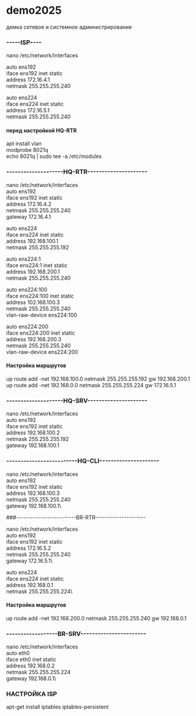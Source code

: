 # demo2025
демка сетевое и системное администрирование 

### -----ISP----

nano /etc/network/interfaces

auto ens192  
iface ens192 inet static  
address 172.16.4.1  
netmask 255.255.255.240

auto ens224  
iface ens224 inet static  
address 172.16.5.1  
netmask 255.255.255.240


#### перед настройкой HQ-RTR  
apt install vlan  
modprobe 8021q  
echo 8021q | sudo tee -a /etc/modules  

### --------------------HQ-RTR---------------------

nano /etc/network/interfaces  
auto ens192  
iface ens192 inet static  
    address 172.16.4.2  
    netmask 255.255.255.240  
    gateway 172.16.4.1  

auto ens224  
iface ens224 inet static  
    address 192.168.100.1  
    netmask 255.255.255.192  

auto ens224:1  
iface ens224:1 inet static  
    address 192.168.200.1  
    netmask 255.255.255.240  

auto ens224:100  
iface ens224:100 inet static  
    address 102.168.100.3  
    netmask 255.255.255.240  
vlan-raw-device ens224:100  

auto ens224:200  
iface ens224:200 inet static  
    address 192.168.200.3  
    netmask 255.255.255.240  
vlan-raw-device ens224:200  


#### Настройка маршрутов
up route add -net 192.168.100.0 netmask 255.255.255.192 gw 192.168.200.1\
up route add -net 192.168.0.0 netmask 255.255.255.224 gw 172.16.5.1



### --------------------HQ-SRV---------------------


nano /etc/network/interfaces\
auto ens192\
iface ens192 inet static\
    address 192.168.100.2\
    netmask 255.255.255.192\
    gateway 192.168.100.1



### -------------------------HQ-CLI---------------------
nano /etc/network/interfaces\
auto ens192\
iface ens192 inet static\
    address 192.168.100.3\
    netmask 255.255.255.240\
    gateway 192.168.100.1\





###-------------------------BR-RTR---------------------

nano  /etc/network/interfaces\
auto ens192\
iface ens192 inet static\
    address 172.16.5.2\
    netmask 255.255.255.240\
    gateway 172.16.5.1\

auto ens224\
iface ens224 inet static\
    address 192.168.0.1\
    netmask 255.255.255.224\

#### Настройка маршрутов
up route add -net 192.168.200.0 netmask 255.255.255.240 gw 192.168.0.1




### ------------------BR-SRV-----------------------

nano  /etc/network/interfaces\
auto eth0\
iface eth0 inet static\
    address 192.168.0.2\
    netmask 255.255.255.224\
    gateway 192.168.0.1\






### НАСТРОЙКА ISP

apt-get install iptables iptables-persistent



